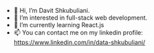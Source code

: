 - 👋 Hi, I’m Davit Shkubuliani.
- 👀 I’m interested in full-stack web development.
- 🌱 I’m currently learning React.js
- 📫 You can contact me on my linkedin profile: https://www.linkedin.com/in/data-shkubuliani/
